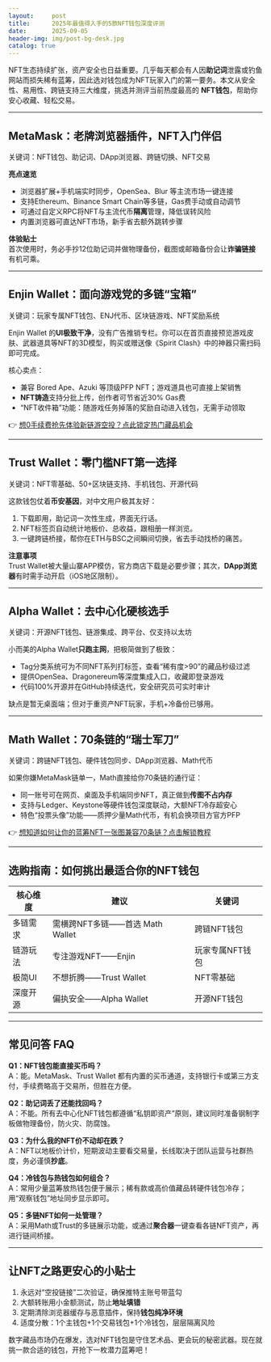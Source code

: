 ```yaml
---
layout:     post
title:      2025年最值得入手的5款NFT钱包深度评测
date:       2025-09-05
header-img: img/post-bg-desk.jpg
catalog: true
---
```


NFT生态持续扩张，资产安全也日益重要。几乎每天都会有人因**助记词**泄露或钓鱼网站而损失稀有蓝筹，因此选对钱包成为NFT玩家入门的第一要务。本文从安全性、易用性、跨链支持三大维度，挑选并测评当前热度最高的 **NFT钱包**，帮助你安心收藏、轻松交易。

---

## MetaMask：老牌浏览器插件，NFT入门伴侣

关键词：NFT钱包、助记词、DApp浏览器、跨链切换、NFT交易

**亮点速览**  
- 浏览器扩展+手机端实时同步，OpenSea、Blur 等主流市场一键连接  
- 支持Ethereum、Binance Smart Chain等多链，Gas费手动或自动调节  
- 可通过自定义RPC将NFT与主流代币**隔离**管理，降低误转风险  
- 内置浏览器可直达NFT市场，新手省去额外跳转步骤  

**体验贴士**  
首次使用时，务必手抄12位助记词并做物理备份，截图或邮箱备份会让**诈骗链接**有机可乘。  

---

## Enjin Wallet：面向游戏党的多链“宝箱”

关键词：玩家专属NFT钱包、ENJ代币、区块链游戏、NFT奖励系统

Enjin Wallet 的**UI极致干净**，没有广告推销专栏。你可以在首页直接预览游戏皮肤、武器道具等NFT的3D模型，购买或赠送像《Spirit Clash》中的神器只需扫码即可完成。  

核心卖点：  
- 兼容 Bored Ape、Azuki 等顶级PFP NFT；游戏道具也可直接上架销售  
- **NFT铸造**支持分批上传，创作者可节省近30% Gas费  
- “NFT收件箱”功能：随游戏任务掉落的奖励自动进入钱包，无需手动领取  

👉 [想0手续费抢先体验新链游空投？点此锁定热门藏品机会](https://okxdog.com/)  

---

## Trust Wallet：零门槛NFT第一选择

关键词：NFT零基础、50+区块链支持、手机钱包、开源代码

这款钱包仗着**币安基因**，对中文用户极其友好：  
1. 下载即用，助记词一次性生成，界面无行话。  
2. NFT标签页自动统计地板价、总收益，跟相册一样浏览。  
3. 一键跨链桥接，帮你在ETH与BSC之间瞬间切换，省去手动找桥的痛苦。

**注意事项**  
Trust Wallet被大量山寨APP模仿，官方商店下载是必要步骤；其次，**DApp浏览器**有时需手动开启（iOS地区限制）。

---

## Alpha Wallet：去中心化硬核选手

关键词：开源NFT钱包、链游集成、跨平台、仅支持以太坊

小而美的Alpha Wallet**只跑主网**，把极简做到了极致：  
- Tag分类系统可为不同NFT系列打标签，查看“稀有度>90”的藏品秒级过滤  
- 提供OpenSea、Dragonereum等深度集成入口，收藏即登录游戏  
- 代码100%开源并在GitHub持续迭代，安全研究员可实时审计  

缺点是暂无桌面端；但对于重资产NFT玩家，手机+冷备份已够用。

---

## Math Wallet：70条链的“瑞士军刀”

关键词：跨链NFT钱包、硬件钱包同步、DApp浏览器、Math代币

如果你嫌MetaMask链单一，Math直接给你70条链的通行证：  
- 同一账号可在网页、桌面及手机端同步NFT，真正做到**传图不占内存**  
- 支持与Ledger、Keystone等硬件钱包深度联动，大额NFT冷存超安心  
- 特色“投票头像”功能——质押少量Math代币，有机会换项目方官方PFP

👉 [想知道如何让你的蓝筹NFT一张图兼容70条链？点击解锁教程](https://okxdog.com/)

---

## 选购指南：如何挑出最适合你的NFT钱包

| 核心维度 | 建议 | 关键词 |
| --- | --- | --- |
| 多链需求 | 需横跨NFT多链——首选 Math Wallet | 跨链NFT钱包 |
| 链游玩法 | 专注游戏NFT——Enjin | 玩家专属NFT钱包 |
| 极简UI | 不想折腾——Trust Wallet | NFT零基础 |
| 深度开源 | 偏执安全——Alpha Wallet | 开源NFT钱包 |

---

## 常见问答 FAQ

**Q1：NFT钱包能直接买币吗？**  
A：能。MetaMask、Trust Wallet 都有内置的买币通道，支持银行卡或第三方支付，手续费略高于交易所，但胜在方便。

**Q2：助记词丢了还能找回吗？**  
A：不能。所有去中心化NFT钱包都遵循“私钥即资产”原则，建议同时准备钢制字板做物理备份，防火灾、防腐蚀。

**Q3：为什么我的NFT价不动却在跌？**  
A：NFT以地板价计价，短期波动主要看交易量，长线取决于团队运营与社群热度，务必谨慎**抄底**。

**Q4：冷钱包与热钱包如何组合？**  
A：常用少量蓝筹放热钱包便于展示；稀有款或高价值藏品转硬件钱包冷存；用“观察钱包”地址同步显示即可。

**Q5：多链NFT如何一处管理？**  
A：采用Math或Trust的多链展示功能，或通过**聚合器**一键查看各链NFT资产，再进行链间桥接。

---

## 让NFT之路更安心的小贴士

1. 永远对“空投链接”二次验证，确保推特主账号带蓝勾  
2. 大额转账用小金额测试，防止**地址填错**  
3. 定期清除浏览器缓存与恶意插件，保持**钱包纯净环境**  
4. 适度分散：1个主钱包+1个交易钱包+1个冷钱包，层层隔离风险

数字藏品市场仍在爆发，选对NFT钱包是守住艺术品、更会玩的秘密武器。现在就挑一款合适的钱包，开抢下一枚潜力蓝筹吧！